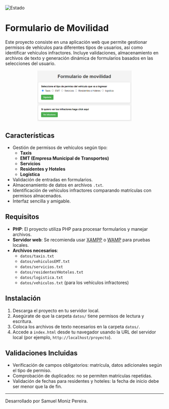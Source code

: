 ![Estado](https://img.shields.io/badge/Estado-Acabado-brightgreen?style=plastic)

# Formulario de Movilidad

Este proyecto consiste en una aplicación web que permite gestionar permisos de vehículos para diferentes tipos de usuarios, así como identificar vehículos infractores. Incluye validaciones, almacenamiento en archivos de texto y generación dinámica de formularios basados en las selecciones del usuario.

<div align="center">
  <img src="movilidad_PHP.png" alt="Imagen de la practica de movilidad" width="300">
</div>

## Características

- Gestión de permisos de vehículos según tipo:
  - **Taxis**
  - **EMT (Empresa Municipal de Transportes)**
  - **Servicios**
  - **Residentes y Hoteles**
  - **Logística**
- Validación de entradas en formularios.
- Almacenamiento de datos en archivos `.txt`.
- Identificación de vehículos infractores comparando matrículas con permisos almacenados.
- Interfaz sencilla y amigable.

## Requisitos

- **PHP**: El proyecto utiliza PHP para procesar formularios y manejar archivos.
- **Servidor web**: Se recomienda usar [XAMPP](https://www.apachefriends.org/) o [WAMP](https://www.wampserver.com/) para pruebas locales.
- **Archivos necesarios**:
  - `datos/taxis.txt`
  - `datos/vehiculosEMT.txt`
  - `datos/servicios.txt`
  - `datos/residentesYHoteles.txt`
  - `datos/logistica.txt`
  - `datos/vehiculos.txt` (para los vehículos infractores)

## Instalación

1. Descarga el proyecto en tu servidor local.
2. Asegúrate de que la carpeta `datos/` tiene permisos de lectura y escritura.
3. Coloca los archivos de texto necesarios en la carpeta `datos/`.
4. Accede a `index.html` desde tu navegador usando la URL del servidor local (por ejemplo, `http://localhost/proyecto`).

## Validaciones Incluidas

- Verificación de campos obligatorios: matrícula, datos adicionales según el tipo de permiso.
- Comprobación de duplicados: no se permiten matrículas repetidas.
- Validación de fechas para residentes y hoteles: la fecha de inicio debe ser menor que la de fin.

---

Desarrollado por Samuel Moniz Pereira. 
